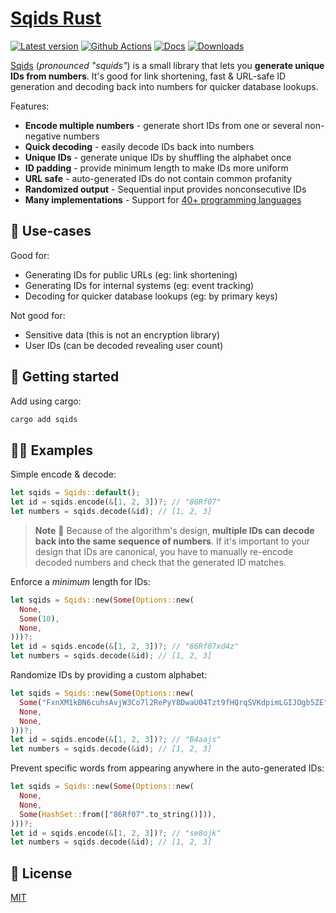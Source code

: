 # [Sqids Rust](https://sqids.org/rust)

[![Latest version](https://img.shields.io/crates/v/sqids.svg)](https://crates.io/crates/sqids)
[![Github Actions](https://img.shields.io/github/actions/workflow/status/sqids/sqids-rust/tests.yml)](https://github.com/sqids/sqids-rust/actions)
[![Docs](https://docs.rs/sqids/badge.svg)](https://docs.rs/sqids/latest/sqids/)
[![Downloads](https://img.shields.io/crates/d/sqids)](https://crates.io/crates/sqids)

[Sqids](https://sqids.org/rust) (*pronounced "squids"*) is a small library that lets you **generate unique IDs from numbers**. It's good for link shortening, fast & URL-safe ID generation and decoding back into numbers for quicker database lookups.

Features:

- **Encode multiple numbers** - generate short IDs from one or several non-negative numbers
- **Quick decoding** - easily decode IDs back into numbers
- **Unique IDs** - generate unique IDs by shuffling the alphabet once
- **ID padding** - provide minimum length to make IDs more uniform
- **URL safe** - auto-generated IDs do not contain common profanity
- **Randomized output** - Sequential input provides nonconsecutive IDs
- **Many implementations** - Support for [40+ programming languages](https://sqids.org/)

## 🧰 Use-cases

Good for:

- Generating IDs for public URLs (eg: link shortening)
- Generating IDs for internal systems (eg: event tracking)
- Decoding for quicker database lookups (eg: by primary keys)

Not good for:

- Sensitive data (this is not an encryption library)
- User IDs (can be decoded revealing user count)

## 🚀 Getting started

Add using cargo:

```bash
cargo add sqids
```

## 👩‍💻 Examples

Simple encode & decode:

```rust
let sqids = Sqids::default();
let id = sqids.encode(&[1, 2, 3])?; // "86Rf07"
let numbers = sqids.decode(&id); // [1, 2, 3]
```

> **Note**
> 🚧 Because of the algorithm's design, **multiple IDs can decode back into the same sequence of numbers**. If it's important to your design that IDs are canonical, you have to manually re-encode decoded numbers and check that the generated ID matches.

Enforce a *minimum* length for IDs:

```rust
let sqids = Sqids::new(Some(Options::new(
  None,
  Some(10),
  None,
)))?;
let id = sqids.encode(&[1, 2, 3])?; // "86Rf07xd4z"
let numbers = sqids.decode(&id); // [1, 2, 3]
```

Randomize IDs by providing a custom alphabet:

```rust
let sqids = Sqids::new(Some(Options::new(
  Some("FxnXM1kBN6cuhsAvjW3Co7l2RePyY8DwaU04Tzt9fHQrqSVKdpimLGIJOgb5ZE".to_string()),
  None,
  None,
)))?;
let id = sqids.encode(&[1, 2, 3])?; // "B4aajs"
let numbers = sqids.decode(&id); // [1, 2, 3]
```

Prevent specific words from appearing anywhere in the auto-generated IDs:

```rust
let sqids = Sqids::new(Some(Options::new(
  None,
  None,
  Some(HashSet::from(["86Rf07".to_string()])),
)))?;
let id = sqids.encode(&[1, 2, 3])?; // "se8ojk"
let numbers = sqids.decode(&id); // [1, 2, 3]
```

## 📝 License

[MIT](LICENSE)
